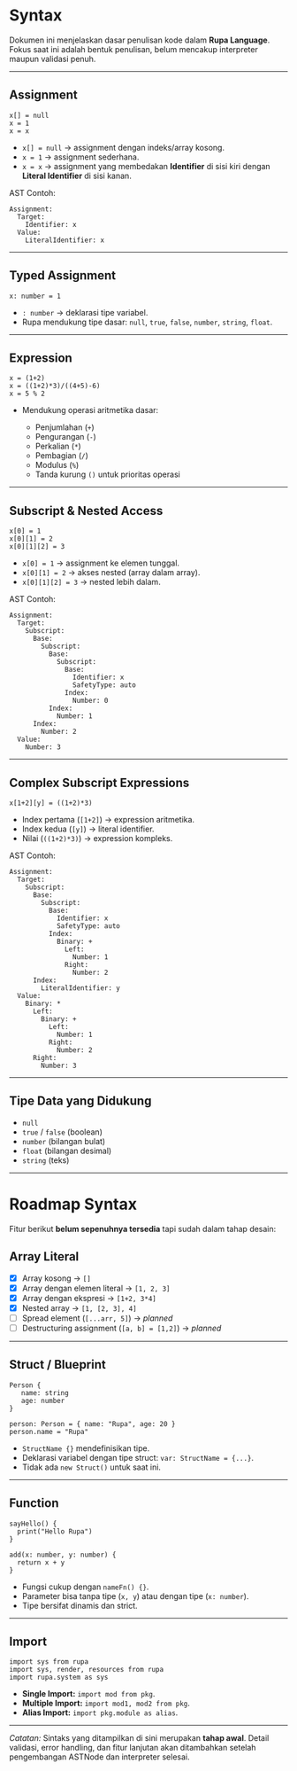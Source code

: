 # Syntax

Dokumen ini menjelaskan dasar penulisan kode dalam **Rupa Language**.
Fokus saat ini adalah bentuk penulisan, belum mencakup interpreter maupun validasi penuh.

---

## Assignment

```rupa
x[] = null
x = 1
x = x
```

- `x[] = null` → assignment dengan indeks/array kosong.
- `x = 1` → assignment sederhana.
- `x = x` → assignment yang membedakan **Identifier** di sisi kiri dengan **Literal Identifier** di sisi kanan.

AST Contoh:

```
Assignment:
  Target:
    Identifier: x
  Value:
    LiteralIdentifier: x
```

---

## Typed Assignment

```rupa
x: number = 1
```

- `: number` → deklarasi tipe variabel.
- Rupa mendukung tipe dasar: `null`, `true`, `false`, `number`, `string`, `float`.

---

## Expression

```rupa
x = (1+2)
x = ((1+2)*3)/((4+5)-6)
x = 5 % 2
```

- Mendukung operasi aritmetika dasar:

  - Penjumlahan (`+`)
  - Pengurangan (`-`)
  - Perkalian (`*`)
  - Pembagian (`/`)
  - Modulus (`%`)
  - Tanda kurung `()` untuk prioritas operasi

---

## Subscript & Nested Access

```rupa
x[0] = 1
x[0][1] = 2
x[0][1][2] = 3
```

- `x[0] = 1` → assignment ke elemen tunggal.
- `x[0][1] = 2` → akses nested (array dalam array).
- `x[0][1][2] = 3` → nested lebih dalam.

AST Contoh:

```
Assignment:
  Target:
    Subscript:
      Base:
        Subscript:
          Base:
            Subscript:
              Base:
                Identifier: x
                SafetyType: auto
              Index:
                Number: 0
          Index:
            Number: 1
      Index:
        Number: 2
  Value:
    Number: 3
```

---

## Complex Subscript Expressions

```rupa
x[1+2][y] = ((1+2)*3)
```

- Index pertama (`[1+2]`) → expression aritmetika.
- Index kedua (`[y]`) → literal identifier.
- Nilai (`((1+2)*3)`) → expression kompleks.

AST Contoh:

```
Assignment:
  Target:
    Subscript:
      Base:
        Subscript:
          Base:
            Identifier: x
            SafetyType: auto
          Index:
            Binary: +
              Left:
                Number: 1
              Right:
                Number: 2
      Index:
        LiteralIdentifier: y
  Value:
    Binary: *
      Left:
        Binary: +
          Left:
            Number: 1
          Right:
            Number: 2
      Right:
        Number: 3
```

---

## Tipe Data yang Didukung

- `null`
- `true` / `false` (boolean)
- `number` (bilangan bulat)
- `float` (bilangan desimal)
- `string` (teks)

---

# Roadmap Syntax

Fitur berikut **belum sepenuhnya tersedia** tapi sudah dalam tahap desain:

## Array Literal

- [x] Array kosong → `[]`
- [x] Array dengan elemen literal → `[1, 2, 3]`
- [x] Array dengan ekspresi → `[1+2, 3*4]`
- [x] Nested array → `[1, [2, 3], 4]`
- [ ] Spread element (`[...arr, 5]`) → _planned_
- [ ] Destructuring assignment (`[a, b] = [1,2]`) → _planned_

---

## Struct / Blueprint

```rupa
Person {
   name: string
   age: number
}

person: Person = { name: "Rupa", age: 20 }
person.name = "Rupa"
```

- `StructName {}` mendefinisikan tipe.
- Deklarasi variabel dengan tipe struct: `var: StructName = {...}`.
- Tidak ada `new Struct()` untuk saat ini.

---

## Function

```rupa
sayHello() {
  print("Hello Rupa")
}

add(x: number, y: number) {
  return x + y
}
```

- Fungsi cukup dengan `nameFn() {}`.
- Parameter bisa tanpa tipe (`x, y`) atau dengan tipe (`x: number`).
- Tipe bersifat dinamis dan strict.

---

## Import

```rupa
import sys from rupa
import sys, render, resources from rupa
import rupa.system as sys
```

- **Single Import:** `import mod from pkg`.
- **Multiple Import:** `import mod1, mod2 from pkg`.
- **Alias Import:** `import pkg.module as alias`.

---

<i>Catatan:</i>
Sintaks yang ditampilkan di sini merupakan **tahap awal**.
Detail validasi, error handling, dan fitur lanjutan akan ditambahkan setelah pengembangan ASTNode dan interpreter selesai.
